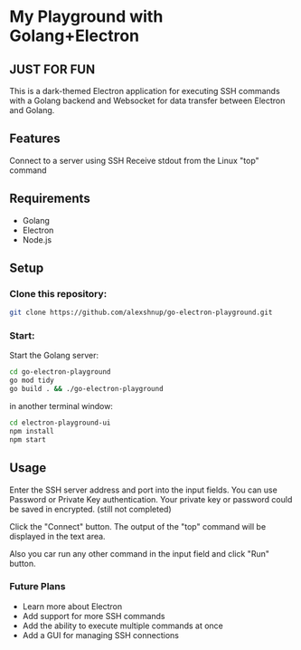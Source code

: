 # My Playground with Golang+Electron

## JUST FOR FUN

This is a dark-themed Electron application for executing SSH commands with a Golang backend and Websocket for data transfer between Electron and Golang.

## Features
Connect to a server using SSH
Receive stdout from the Linux "top" command

## Requirements
- Golang
- Electron
- Node.js

## Setup

### Clone this repository:
```bash
git clone https://github.com/alexshnup/go-electron-playground.git
```

### Start:

Start the Golang server:
```bash
cd go-electron-playground
go mod tidy
go build . && ./go-electron-playground
```
in another terminal window:
```bash
cd electron-playground-ui
npm install
npm start
```

## Usage

Enter the SSH server address and port into the input fields.
You can use Password or Private Key authentication.
Your private key or password could be saved in encrypted. (still not completed)

Click the "Connect" button.
The output of the "top" command will be displayed in the text area.

Also you car run any other command in the input field and click "Run" button.

### Future Plans
- Learn more about Electron
- Add support for more SSH commands
- Add the ability to execute multiple commands at once
- Add a GUI for managing SSH connections

